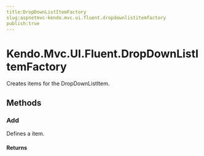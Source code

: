 ```yaml
---
title:DropDownListItemFactory
slug:aspnetmvc-kendo.mvc.ui.fluent.dropdownlistitemfactory
publish:true
---
```


# Kendo.Mvc.UI.Fluent.DropDownListItemFactory
Creates items for the DropDownListItem.



## Methods

### Add
Defines a item.



#### Returns





